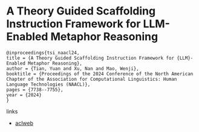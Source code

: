 # A Theory Guided Scaffolding Instruction Framework for LLM-Enabled Metaphor Reasoning

```
@inproceedings{tsi_naacl24,
title = {A Theory Guided Scaffolding Instruction Framework for {LLM}-Enabled Metaphor Reasoning},
author = {Tian, Yuan and Xu, Nan and Mao, Wenji},
booktitle = {Proceedings of the 2024 Conference of the North American Chapter of the Association for Computational Linguistics: Human Language Technologies (NAACL)},
pages = {7738--7755},
year = {2024}
}
```

links
- [aclweb](https://aclanthology.org/2024.naacl-long.428)

